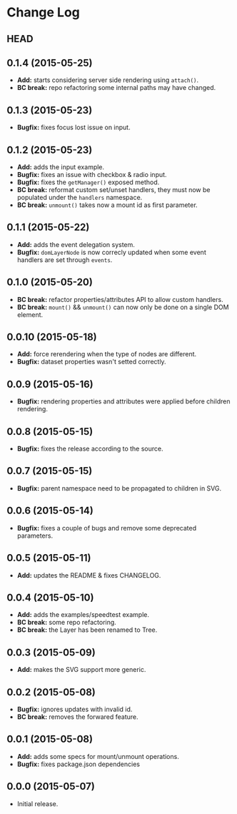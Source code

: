 # Change Log

## HEAD

## 0.1.4 (2015-05-25)

  * **Add:** starts considering server side rendering using `attach()`.
  * **BC break:** repo refactoring some internal paths may have changed.

## 0.1.3 (2015-05-23)

  * **Bugfix:** fixes focus lost issue on input.

## 0.1.2 (2015-05-23)

  * **Add:** adds the input example.
  * **Bugfix:** fixes an issue with checkbox & radio input.
  * **Bugfix:** fixes the `getManager()` exposed method.
  * **BC break:** reformat custom set/unset handlers, they must now be populated under the `handlers` namespace.
  * **BC break:** `unmount()` takes now a mount id as first parameter.

## 0.1.1 (2015-05-22)

  * **Add:** adds the event delegation system.
  * **Bugfix:** `domLayerNode` is now correcly updated when some event handlers are set through `events`.

## 0.1.0 (2015-05-20)

  * **BC break:** refactor properties/attributes API to allow custom handlers.
  * **BC break:** `mount()` && `unmount()` can now only be done on a single DOM element.

## 0.0.10 (2015-05-18)

  * **Add:** force rerendering when the type of nodes are different.
  * **Bugfix:** dataset properties wasn't setted correctly.

## 0.0.9 (2015-05-16)

  * **Bugfix:** rendering properties and attributes were applied before children rendering.

## 0.0.8 (2015-05-15)

  * **Bugfix:** fixes the release according to the source.

## 0.0.7 (2015-05-15)

  * **Bugfix:** parent namespace need to be propagated to children in SVG.

## 0.0.6 (2015-05-14)

  * **Bugfix:** fixes a couple of bugs and remove some deprecated parameters.

## 0.0.5 (2015-05-11)

  * **Add:** updates the README & fixes CHANGELOG.

## 0.0.4 (2015-05-10)

  * **Add:** adds the examples/speedtest example.
  * **BC break:** some repo refactoring.
  * **BC break:** the Layer has been renamed to Tree.

## 0.0.3 (2015-05-09)

  * **Add:** makes the SVG support more generic.

## 0.0.2 (2015-05-08)

  * **Bugfix:** ignores updates with invalid id.
  * **BC break:** removes the forwared feature.

## 0.0.1 (2015-05-08)

  * **Add:** adds some specs for mount/unmount operations.
  * **Bugfix:** fixes package.json dependencies

## 0.0.0 (2015-05-07)

  * Initial release.
